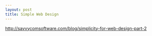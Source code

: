 ```yaml
---
layout: post
title: Simple Web Design
---
```

http://savvycomsoftware.com/blog/simplicity-for-web-design-part-2
